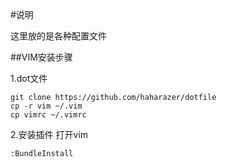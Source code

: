 #说明

这里放的是各种配置文件

##VIM安装步骤

1.dot文件
```
git clone https://github.com/haharazer/dotfile
cp -r vim ~/.vim
cp vimrc ~/.vimrc
```

2.安装插件
打开vim
```
:BundleInstall
```
